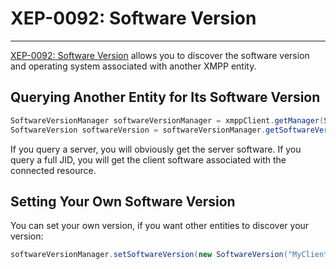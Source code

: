 # XEP-0092: Software Version
---

[XEP-0092: Software Version][Software Version] allows you to discover the software version and operating system associated with another XMPP entity.


## Querying Another Entity for Its Software Version

```java
SoftwareVersionManager softwareVersionManager = xmppClient.getManager(SoftwareVersionManager.class);
SoftwareVersion softwareVersion = softwareVersionManager.getSoftwareVersion(Jid.valueOf("example.net"));
```

If you query a server, you will obviously get the server software.
If you query a full JID, you will get the client software associated with the connected resource.

## Setting Your Own Software Version

You can set your own version, if you want other entities to discover your version:

```java
softwareVersionManager.setSoftwareVersion(new SoftwareVersion("MyClient", "0.9"));
```

[Software Version]: http://xmpp.org/extensions/xep-0092.html "XEP-0092: Software Version"

